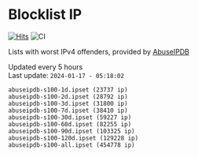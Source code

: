 # Blocklist IP

[![Hits](https://hits.seeyoufarm.com/api/count/incr/badge.svg?url=https%3A%2F%2Fgithub.com%2Fborestad%2Fblocklist-ip%2F&count_bg=%2379C83D&title_bg=%23555555&icon=&icon_color=%23E7E7E7&title=hits&edge_flat=false)](https://hits.seeyoufarm.com)  ![CI](https://img.shields.io/github/workflow/status/borestad/blocklist-ip/CI?style=flat-square)

Lists with worst IPv4 offenders, provided by [AbuseIPDB](https://www.abuseipdb.com/)

<!-- FOOTER-PLACEHOLDER -->
Updated every 5 hours<br>
Last update: `2024-01-17 - 05:18:02`
```
abuseipdb-s100-1d.ipset (23737 ip)
abuseipdb-s100-2d.ipset (28792 ip)
abuseipdb-s100-3d.ipset (31800 ip)
abuseipdb-s100-7d.ipset (38410 ip)
abuseipdb-s100-30d.ipset (59227 ip)
abuseipdb-s100-60d.ipset (82255 ip)
abuseipdb-s100-90d.ipset (103325 ip)
abuseipdb-s100-120d.ipset (129228 ip)
abuseipdb-s100-all.ipset (454778 ip)
```
